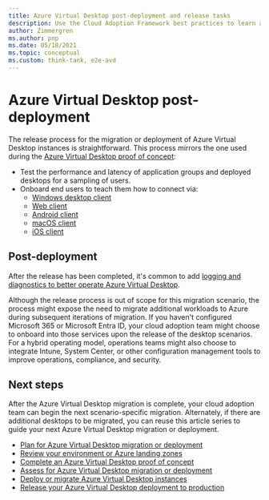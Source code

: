 ```yaml
---
title: Azure Virtual Desktop post-deployment and release tasks
description: Use the Cloud Adoption Framework best practices to learn about the release process for the migration or deployment of Azure Virtual Desktop instances.
author: Zimmergren
ms.author: pnp
ms.date: 05/18/2021
ms.topic: conceptual
ms.custom: think-tank, e2e-avd
---
```


# Azure Virtual Desktop post-deployment

The release process for the migration or deployment of Azure Virtual Desktop instances is straightforward. This process mirrors the one used during the [Azure Virtual Desktop proof of concept](./proof-of-concept.md):

- Test the performance and latency of application groups and deployed desktops for a sampling of users.
- Onboard end users to teach them how to connect via:
  - [Windows desktop client](/azure/virtual-desktop/user-documentation/connect-windows-7-10)
  - [Web client](/azure/virtual-desktop/user-documentation/connect-web)
  - [Android client](/azure/virtual-desktop/user-documentation/connect-android)
  - [macOS client](/azure/virtual-desktop/user-documentation/connect-macos)
  - [iOS client](/azure/virtual-desktop/user-documentation/connect-ios)

## Post-deployment

After the release has been completed, it's common to add [logging and diagnostics to better operate Azure Virtual Desktop](/azure/virtual-desktop/azure-monitor).

Although the release process is out of scope for this migration scenario, the process might expose the need to migrate additional workloads to Azure during subsequent iterations of migration. If you haven't configured Microsoft 365 or Microsoft Entra ID, your cloud adoption team might choose to onboard into those services upon the release of the desktop scenarios. For a hybrid operating model, operations teams might also choose to integrate Intune, System Center, or other configuration management tools to improve operations, compliance, and security.

## Next steps

After the Azure Virtual Desktop migration is complete, your cloud adoption team can begin the next scenario-specific migration. Alternately, if there are additional desktops to be migrated, you can reuse this article series to guide your next Azure Virtual Desktop migration or deployment.

- [Plan for Azure Virtual Desktop migration or deployment](./plan.md)
- [Review your environment or Azure landing zones](./ready.md)
- [Complete an Azure Virtual Desktop proof of concept](./proof-of-concept.md)
- [Assess for Azure Virtual Desktop migration or deployment](./migrate-assess.md)
- [Deploy or migrate Azure Virtual Desktop instances](./migrate-deploy.md)
- [Release your Azure Virtual Desktop deployment to production](./migrate-release.md)
